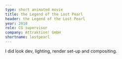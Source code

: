 ```yaml
---
type: short animated movie
title: the Legend of the Lost Pearl
header: the Legend of the Lost Pearl
year: 2018
role: CG supervisor
company: Attraktion! GmbH
shortname: lostpearl
---
```


I did look dev, lighting, render set-up and compositing.